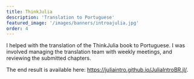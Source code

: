 ```yaml
---
title: ThinkJulia
description: 'Translation to Portuguese'
featured_image: '/images/banners/introajulia.jpg'
order: 4
---
```


I helped with the translation of the ThinkJulia book to Portuguese.
I was involved managing the translation team with weekly meetings, and reviewing the submitted chapters.

The end result is available here: <https://juliaintro.github.io/JuliaIntroBR.jl/>.
